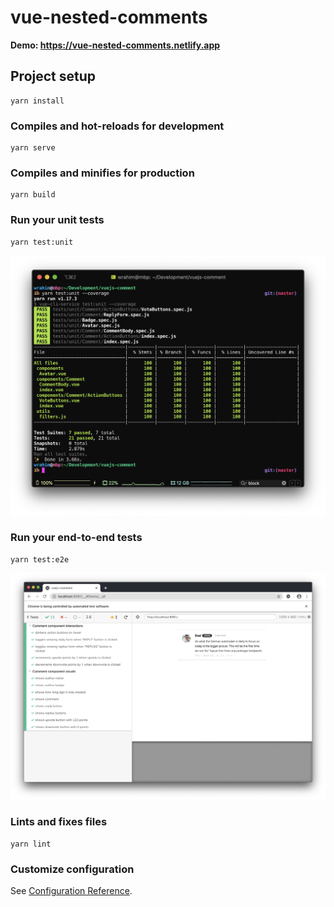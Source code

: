# vue-nested-comments 
**Demo: https://vue-nested-comments.netlify.app**

## Project setup
```
yarn install
```

### Compiles and hot-reloads for development
```
yarn serve
```

### Compiles and minifies for production
```
yarn build
```

### Run your unit tests
```
yarn test:unit
```
![unit test coverage screenshot](screenshots/unit.png)

### Run your end-to-end tests
```
yarn test:e2e
```
![end to end testing screenshot](screenshots/e2e.png)

### Lints and fixes files
```
yarn lint
```

### Customize configuration
See [Configuration Reference](https://cli.vuejs.org/config/).
